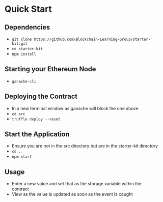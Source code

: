# Quick Start

## Dependencies
- `git clone https://github.com/Blockchain-Learning-Group/starter-kit.git`
- `cd starter-kit`
- `npm install`

## Starting your Ethereum Node
- `ganache-cli`

## Deploying the Contract
- In a new terminal window as ganache will block the one above
- `cd src`
- `truffle deploy --reset`

## Start the Application
- Ensure you are not in the src directory but are in the starter-kit directory
- `cd ..`
- `npm start`

## Usage
- Enter a new value and set that as the storage variable within the contract
- View as the value is updated as soon as the event is caught